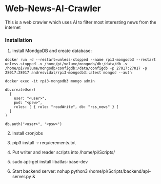# Web-News-AI-Crawler
This is a web crawler which uses AI to filter most interesting news from the internet 

### Installation
1. Install MondgoDB and create database:

```console
docker run -d --restart=unless-stopped --name rpi3-mongodb3 --restart unless-stopped -v /home/pi/volume/mongodb/db:/data/db -v /home/pi/volume/mongodb/configdb:/data/configdb -p 27017:27017 -p 28017:28017 andresvidal/rpi3-mongodb3:latest mongod --auth 

docker exec -it rpi3-mongodb3 mongo admin

db.createUser(
  {
    user: "<user>",
    pwd: "<psw>",
    roles: [ { role: "readWrite", db: "rss_news" } ]
  }
)

db.auth("<user>", "<psw>")

```

2. Install cronjobs

3. pip3 install -r requierements.txt

4. Put writer and reader scripts into /home/pi/Scripts/

5. sudo apt-get install libatlas-base-dev

6. Start backend server: nohup python3 /home/pi/Scripts/backend/api-server.py &
